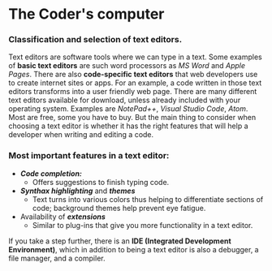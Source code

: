 # The Coder's computer  

### Classification and selection of text editors.
Text editors are software tools where we can type in a text. Some examples of **basic text editors** are such word processors as *MS Word* and *Apple Pages*. There are also **code-specific text editors** that web developers use to create internet sites or apps. For an example, a code written in those text editors transforms into a user friendly web page. There are many different text editors available for download, unless already included with your operating system. Examples are *NotePad++*, *Visual Studio Code*, *Atom*. Most are free, some you have to buy. But the main thing to consider when choosing a text editor is whether it has the right features that will help a developer when writing and editing a code.
### Most important features in a text editor:
* ***Code completion:***
  * Offers suggestions to finish typing code.
* ***Synthax highlighting*** and ***themes***
  * Text turns into various colors thus helping to differentiate sections of code; background themes help prevent eye fatigue. 
* Availability of ***extensions***
  * Similar to plug-ins that give you more functionality in a text editor.

If you take a step further, there is an **IDE (Integrated Development Environment)**, which in addition to being a text editor is also a debugger, a file manager, and a compiler. 



